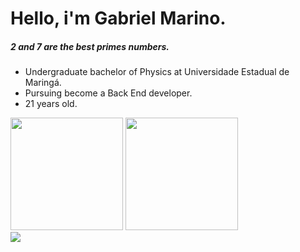 # Hello, i'm Gabriel Marino.

##### 2 and 7 are the best primes numbers.
<!-- <div></div> -->

<ul>
    <li>Undergraduate bachelor of Physics at Universidade Estadual de Maringá.</li>
    <li>Pursuing become a Back End developer.</li>
    <li>21 years old.</li>
    <!-- <li></li> -->
</ul>

<div>
    <!-- Ocean Dark is the Evangelion 01 theme, i loved it! -->
    <img height="180em" src="https://github-readme-stats.vercel.app/api?username=Gabriel-Marino&include_all_commits=true&count_private=true&show_icons=true&theme=ocean_dark"/>
    <img height="180em" src="https://github-readme-stats.vercel.app/api/top-langs/?username=Gabriel-Marino&langs_count=7&layout=compact&hide=shell,gnuplot,powershell,makefile&theme=ocean_dark"/>
</div>


<div>
    <a href = "https://www.linkedin.com/in/gabriel-marino-de-oliveira-3b0a80221/" target = "_blank"><img src = "https://img.shields.io/badge/-LinkedIn-%230077B5?style=for-the-badge&logo=linkedin&logoColor=white" target="_blank"></a>
    <!-- <a href = "" target = "_blank"><img src = ""></a> -->
</div>